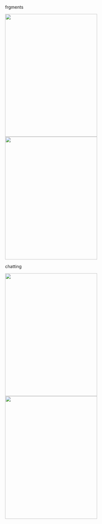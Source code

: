 frgments
<div>
<img width=300 height=400 src="https://user-images.githubusercontent.com/50472925/100109937-b70a6b80-2eaf-11eb-98cc-4b8785957137.png">
<img width=300 height=400 src="https://user-images.githubusercontent.com/50472925/100109944-b96cc580-2eaf-11eb-98de-c583a2afe064.png">
</div>


chatting
<div>
<img width=300 height=400 src="https://user-images.githubusercontent.com/50472925/100109893-a823b900-2eaf-11eb-90ad-3d5816fc223d.png">
<img width=300 height=400 src="https://user-images.githubusercontent.com/50472925/100109926-b2de4e00-2eaf-11eb-97f1-a405c2df99c6.png">
</div>
